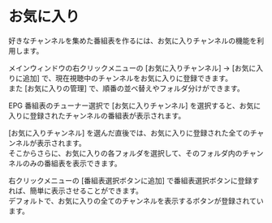 # お気に入り

好きなチャンネルを集めた番組表を作るには、お気に入りチャンネルの機能を利用します。

メインウィンドウの右クリックメニューの [お気に入りチャンネル] -> [お気に入りに追加] で、現在視聴中のチャンネルをお気に入りに登録できます。  
また [お気に入りの管理] で、順番の並べ替えやフォルダ分けができます。

EPG 番組表のチューナー選択で [お気に入りチャンネル] を選択すると、お気に入りに登録されたチャンネルの番組表が表示されます。

[お気に入りチャンネル] を選んだ直後では、お気に入りに登録された全てのチャンネルが表示されます。  
そこからさらに、お気に入りの各フォルダを選択して、そのフォルダ内のチャンネルのみの番組表を表示できます。

右クリックメニューの [番組表選択ボタンに追加] で番組表選択ボタンに登録すれば、簡単に表示させることができます。  
デフォルトで、お気に入りの全てのチャンネルを表示するボタンが登録されています。

